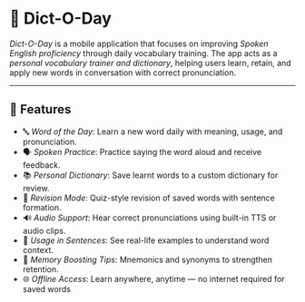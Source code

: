 # 📘 Dict-O-Day

*Dict-O-Day* is a mobile application that focuses on improving *Spoken English proficiency* through daily vocabulary training. The app acts as a *personal vocabulary trainer and dictionary*, helping users learn, retain, and apply new words in conversation with correct pronunciation.

---

## 🌟 Features

- 🔤 *Word of the Day*: Learn a new word daily with meaning, usage, and pronunciation.
- 🗣 *Spoken Practice*: Practice saying the word aloud and receive feedback.
- 📚 *Personal Dictionary*: Save learnt words to a custom dictionary for review.
- 🔁 *Revision Mode*: Quiz-style revision of saved words with sentence formation.
- 🔊 *Audio Support*: Hear correct pronunciations using built-in TTS or audio clips.
- 💬 *Usage in Sentences*: See real-life examples to understand word context.
- 🧠 *Memory Boosting Tips*: Mnemonics and synonyms to strengthen retention.
- 🌐 *Offline Access*: Learn anywhere, anytime — no internet required for saved words
